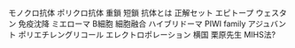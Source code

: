 モノクロ抗体
ポリクロ抗体
重鎖
短鎖
抗体とは
正解セット
エピトープ
ウェスタン
免疫沈降
ミエローマ
B細胞
細胞融合
ハイブリドーマ
PIWI family
アジュバント
ポリエチレングリコール
エレクトロポレーション
横国 栗原先生 MIHS法?
